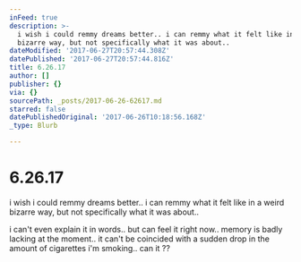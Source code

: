 ```yaml
---
inFeed: true
description: >-
  i wish i could remmy dreams better.. i can remmy what it felt like in a weird
  bizarre way, but not specifically what it was about..
dateModified: '2017-06-27T20:57:44.308Z'
datePublished: '2017-06-27T20:57:44.816Z'
title: 6.26.17
author: []
publisher: {}
via: {}
sourcePath: _posts/2017-06-26-62617.md
starred: false
datePublishedOriginal: '2017-06-26T10:18:56.168Z'
_type: Blurb

---
```

# 6.26.17

i wish i could remmy dreams better.. i can remmy what it felt like in a weird bizarre way, but not specifically what it was about..

i can't even explain it in words.. but can feel it right now.. memory is badly lacking at the moment.. it can't be coincided with a sudden drop in the amount of cigarettes i'm smoking.. can it ??